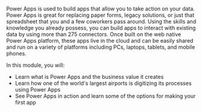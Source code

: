 Power Apps is used to build apps that allow you to take action on your data. Power Apps is great for replacing paper forms, legacy solutions, or just that spreadsheet that you and a few coworkers pass around. Using the skills and knowledge you already possess, you can build apps to interact with existing data by using more than 275 connectors. Once built on the web native Power Apps platform, these apps live in the cloud and can be easily shared and run on a variety of platforms including PCs, laptops, tablets, and mobile phones.  

In this module, you will: 

- Learn what is Power Apps and the business value it creates
- Learn how one of the world's largest airports is digitizing its processes using Power Apps 
- See Power Apps in action and learn some of the options for making your first app
